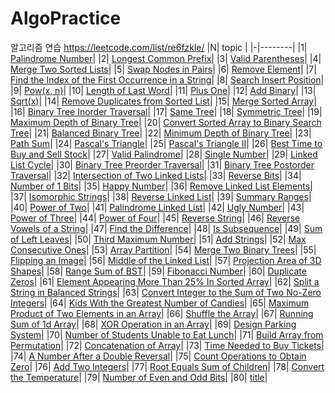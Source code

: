 # AlgoPractice
알고리즘 연습 
https://leetcode.com/list/re6fzkle/ 
|N| topic |
|-|--------|
|1| [Palindrome Number](https://leetcode.com/problems/palindrome-number/?envType=list&envId=re6fzkle)|
|2| [Longest Common Prefix](https://leetcode.com/problems/longest-common-prefix/?envType=list&envId=re6fzkle)|
|3| [Valid Parentheses](https://leetcode.com/problems/valid-parentheses/?envType=list&envId=re6fzkle)|
|4| [Merge Two Sorted Lists](https://leetcode.com/problems/merge-two-sorted-lists/?envType=list&envId=re6fzkle)|
|5| [Swap Nodes in Pairs](https://leetcode.com/problems/swap-nodes-in-pairs/?envType=list&envId=re6fzkle)|
|6| [Remove Element](https://leetcode.com/problems/remove-element/?envType=list&envId=re6fzkle)|
|7| [Find the Index of the First Occurrence in a String](https://leetcode.com/problems/find-the-index-of-the-first-occurrence-in-a-string/?envType=list&envId=re6fzkle)|
|8| [Search Insert Position](https://leetcode.com/problems/search-insert-position/?envType=list&envId=re6fzkle)|
|9| [Pow(x, n)](https://leetcode.com/problems/powx-n/?envType=list&envId=re6fzkle)|
|10| [Length of Last Word](https://leetcode.com/problems/length-of-last-word/?envType=list&envId=re6fzkle)|
|11| [Plus One](https://leetcode.com/problems/plus-one/?envType=list&envId=re6fzkle)|
|12| [Add Binary](https://leetcode.com/problems/add-binary/?envType=list&envId=re6fzkle)|
|13| [Sqrt(x)](https://leetcode.com/problems/sqrtx/?envType=list&envId=re6fzkle)|
|14| [Remove Duplicates from Sorted List](https://leetcode.com/problems/remove-duplicates-from-sorted-list/?envType=list&envId=re6fzkle)|
|15| [Merge Sorted Array](https://leetcode.com/problems/merge-sorted-array/?envType=list&envId=re6fzkle)|
|16| [Binary Tree Inorder Traversal](https://leetcode.com/problems/binary-tree-inorder-traversal/?envType=list&envId=re6fzkle)|
|17| [Same Tree](https://leetcode.com/problems/same-tree/?envType=list&envId=re6fzkle)|
|18| [Symmetric Tree](https://leetcode.com/problems/symmetric-tree/?envType=list&envId=re6fzkle)|
|19| [Maximum Depth of Binary Tree](https://leetcode.com/problems/maximum-depth-of-binary-tree/?envType=list&envId=re6fzkle)|
|20| [Convert Sorted Array to Binary Search Tree](https://leetcode.com/problems/convert-sorted-array-to-binary-search-tree/?envType=list&envId=re6fzkle)|
|21| [Balanced Binary Tree](https://leetcode.com/problems/balanced-binary-tree/?envType=list&envId=re6fzkle)|
|22| [Minimum Depth of Binary Tree](https://leetcode.com/problems/minimum-depth-of-binary-tree/?envType=list&envId=re6fzkle)|
|23| [Path Sum](https://leetcode.com/problems/path-sum/?envType=list&envId=re6fzkle)|
|24| [Pascal's Triangle](https://leetcode.com/problems/pascals-triangle/?envType=list&envId=re6fzkle)|
|25| [Pascal's Triangle II](https://leetcode.com/problems/pascals-triangle-ii/?envType=list&envId=re6fzkle)|
|26| [Best Time to Buy and Sell Stock](https://leetcode.com/problems/best-time-to-buy-and-sell-stock/?envType=list&envId=re6fzkle)|
|27| [Valid Palindrome](https://leetcode.com/problems/valid-palindrome/?envType=list&envId=re6fzkle)|
|28| [Single Number](https://leetcode.com/problems/single-number/?envType=list&envId=re6fzkle)|
|29| [Linked List Cycle](https://leetcode.com/problems/linked-list-cycle/?envType=list&envId=re6fzkle)|
|30| [Binary Tree Preorder Traversal](https://leetcode.com/problems/binary-tree-preorder-traversal/?envType=list&envId=re6fzkle)|
|31| [Binary Tree Postorder Traversal](https://leetcode.com/problems/binary-tree-postorder-traversal/?envType=list&envId=re6fzkle)|
|32| [Intersection of Two Linked Lists](https://leetcode.com/problems/intersection-of-two-linked-lists/?envType=list&envId=re6fzkle)|
|33| [Reverse Bits](https://leetcode.com/problems/reverse-bits/?envType=list&envId=re6fzkle)|
|34| [Number of 1 Bits](https://leetcode.com/problems/number-of-1-bits/?envType=list&envId=re6fzkle)|
|35| [Happy Number](https://leetcode.com/problems/happy-number/?envType=list&envId=re6fzkle)|
|36| [Remove Linked List Elements](https://leetcode.com/problems/remove-linked-list-elements/?envType=list&envId=re6fzkle)|
|37| [Isomorphic Strings](https://leetcode.com/problems/isomorphic-strings/?envType=list&envId=re6fzkle)|
|38| [Reverse Linked List](https://leetcode.com/problems/reverse-linked-list/?envType=list&envId=re6fzkle)|
|39| [Summary Ranges](https://leetcode.com/problems/summary-ranges/?envType=list&envId=re6fzkle)|
|40| [Power of Two](https://leetcode.com/problems/power-of-two/?envType=list&envId=re6fzkle)|
|41| [Palindrome Linked List](https://leetcode.com/problems/palindrome-linked-list/?envType=list&envId=re6fzkle)|
|42| [Ugly Number](https://leetcode.com/problems/ugly-number/?envType=list&envId=re6fzkle)|
|43| [Power of Three](https://leetcode.com/problems/power-of-three/?envType=list&envId=re6fzkle)|
|44| [Power of Four](https://leetcode.com/problems/power-of-four/?envType=list&envId=re6fzkle)|
|45| [Reverse String](https://leetcode.com/problems/reverse-string/?envType=list&envId=re6fzkle)|
|46| [Reverse Vowels of a String](https://leetcode.com/problems/reverse-vowels-of-a-string/?envType=list&envId=re6fzkle)|
|47| [Find the Difference](https://leetcode.com/problems/find-the-difference/?envType=list&envId=re6fzkle)|
|48| [Is Subsequence](https://leetcode.com/problems/is-subsequence/?envType=list&envId=re6fzkle)|
|49| [Sum of Left Leaves](https://leetcode.com/problems/sum-of-left-leaves/?envType=list&envId=re6fzkle)|
|50| [Third Maximum Number](https://leetcode.com/problems/third-maximum-number/?envType=list&envId=re6fzkle)|
|51| [Add Strings](https://leetcode.com/problems/add-strings/?envType=list&envId=re6fzkle)|
|52| [Max Consecutive Ones](https://leetcode.com/problems/max-consecutive-ones/?envType=list&envId=re6fzkle)|
|53| [Array Partition](https://leetcode.com/problems/array-partition/?envType=list&envId=re6fzkle)|
|54| [Merge Two Binary Trees](https://leetcode.com/problems/merge-two-binary-trees/?envType=list&envId=re6fzkle)|
|55| [Flipping an Image](https://leetcode.com/problems/flipping-an-image/?envType=list&envId=re6fzkle)|
|56| [Middle of the Linked List](https://leetcode.com/problems/middle-of-the-linked-list/?envType=list&envId=re6fzkle)|
|57| [Projection Area of 3D Shapes](https://leetcode.com/problems/projection-area-of-3d-shapes/?envType=list&envId=re6fzkle)|
|58| [Range Sum of BST](https://leetcode.com/problems/range-sum-of-bst/?envType=list&envId=re6fzkle)|
|59| [Fibonacci Number](https://leetcode.com/problems/fibonacci-number/?envType=list&envId=re6fzkle)|
|60| [Duplicate Zeros](https://leetcode.com/problems/duplicate-zeros/?envType=list&envId=re6fzkle)|
|61| [Element Appearing More Than 25% In Sorted Array](https://leetcode.com/problems/element-appearing-more-than-25-in-sorted-array/?envType=list&envId=re6fzkle)|
|62| [Split a String in Balanced Strings](https://leetcode.com/problems/split-a-string-in-balanced-strings/?envType=list&envId=re6fzkle)|
|63| [Convert Integer to the Sum of Two No-Zero Integers](https://leetcode.com/problems/convert-integer-to-the-sum-of-two-no-zero-integers/?envType=list&envId=re6fzkle)|
|64| [Kids With the Greatest Number of Candies](https://leetcode.com/problems/kids-with-the-greatest-number-of-candies/?envType=list&envId=re6fzkle)|
|65| [Maximum Product of Two Elements in an Array](https://leetcode.com/problems/maximum-product-of-two-elements-in-an-array/?envType=list&envId=re6fzkle)|
|66| [Shuffle the Array](https://leetcode.com/problems/shuffle-the-array/?envType=list&envId=re6fzkle)|
|67| [Running Sum of 1d Array](https://leetcode.com/problems/running-sum-of-1d-array/?envType=list&envId=re6fzkle)|
|68| [XOR Operation in an Array](https://leetcode.com/problems/xor-operation-in-an-array/?envType=list&envId=re6fzkle)|
|69| [Design Parking System](https://leetcode.com/problems/design-parking-system/?envType=list&envId=re6fzkle)|
|70| [Number of Students Unable to Eat Lunch](https://leetcode.com/problems/number-of-students-unable-to-eat-lunch/?envType=list&envId=re6fzkle)|
|71| [Build Array from Permutation](https://leetcode.com/problems/build-array-from-permutation/?envType=list&envId=re6fzkle)|
|72| [Concatenation of Array](https://leetcode.com/problems/concatenation-of-array/?envType=list&envId=re6fzkle)|
|73| [Time Needed to Buy Tickets](https://leetcode.com/problems/time-needed-to-buy-tickets/?envType=list&envId=re6fzkle)|
|74| [A Number After a Double Reversal](https://leetcode.com/problems/a-number-after-a-double-reversal/?envType=list&envId=re6fzkle)|
|75| [Count Operations to Obtain Zero](https://leetcode.com/problems/count-operations-to-obtain-zero/?envType=list&envId=re6fzkle)|
|76| [Add Two Integers](https://leetcode.com/problems/add-two-integers/?envType=list&envId=re6fzkle)|
|77| [Root Equals Sum of Children](https://leetcode.com/problems/root-equals-sum-of-children/?envType=list&envId=re6fzkle)|
|78| [Convert the Temperature](https://leetcode.com/problems/convert-the-temperature/?envType=list&envId=re6fzkle)|
|79| [Number of Even and Odd Bits](https://leetcode.com/problems/number-of-even-and-odd-bits/?envType=list&envId=re6fzkle)|
|80| [title](https://www.theserverside.com/blog/Coffee-Talk-Java-News-Stories-and-Opinions/How-to-create-a-GitHub-Personal-Access-Token-example)|
